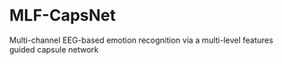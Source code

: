 # MLF-CapsNet
Multi-channel EEG-based emotion recognition via a multi-level features guided capsule network
